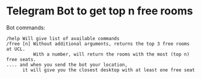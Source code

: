 # Telegram Bot to get top n free rooms
Bot commands:
```
/help Will give list of available commands
/free [n] Without additional arguments, returns the top 3 free rooms at UCL.
          With a number, will return the rooms with the most (top n) free seats.
.... and when you send the bot your location,
      it will give you the closest desktop with at least one free seat
```
